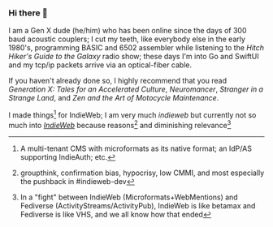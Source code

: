 ### Hi there 👋

I am a Gen X dude (he/him) who has been online since the days of 300 baud acoustic couplers; I cut my teeth, like everybody else in the early 1980's, programming BASIC and 6502 assembler while listening to the _Hitch Hiker's Guide to the Galaxy_ radio show; these days I'm into Go and SwiftUI and my tcp/ip packets arrive via an optical-fiber cable.

If you haven't already done so, I highly recommend that you read _Generation X: Tales for an Accelerated Culture_, _Neuromancer_, _Stranger in a Strange Land_, and _Zen and the Art of Motocycle Maintenance_.

I made things[^my-iw-things] for IndieWeb; I am very much _indieweb_ but currently not so much into [_IndieWeb_](https://indieweb.org/) because reasons[^indieweb-sucks] and diminishing relevance[^relevance]

[^my-iw-things]: A multi-tenant CMS with microformats as its native format; an IdP/AS supporting IndieAuth; etc.
[^indieweb-sucks]: groupthink, confirmation bias, hypocrisy, low CMMI, and most especially the pushback in #indieweb-dev
[^relevance]: In a "fight" between IndieWeb (Microformats+WebMentions) and Fediverse (ActivityStreams/ActivityPub), IndieWeb is like betamax and Fediverse is like VHS, and we all know how that ended

<!--
**omz13/omz13** is a ✨ _special_ ✨ repository because its `README.md` (this file) appears on your GitHub profile.

Here are some ideas to get you started:

- 🔭 I’m currently working on ...
- 🌱 I’m currently learning ...
- 👯 I’m looking to collaborate on ...
- 🤔 I’m looking for help with ...
- 💬 Ask me about ...
- 📫 How to reach me: ...
- 😄 Pronouns: ...
- ⚡ Fun fact: ...
-->
